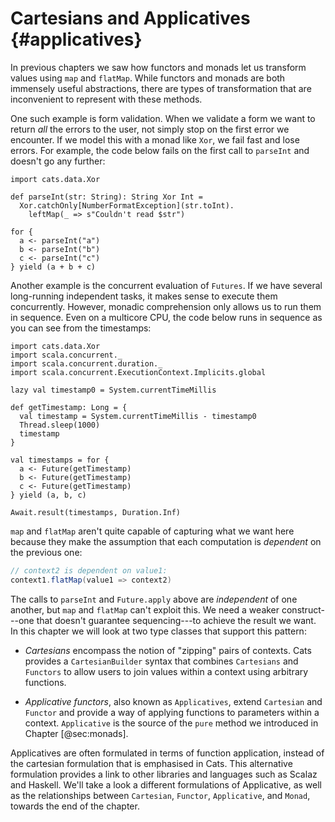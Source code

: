 # Cartesians and Applicatives {#applicatives}

In previous chapters we saw
how functors and monads let us transform values using `map` and `flatMap`.
While functors and monads are both immensely useful abstractions,
there are types of transformation
that are inconvenient to represent with these methods.

One such example is form validation.
When we validate a form we want to return *all* the errors to the user,
not simply stop on the first error we encounter.
If we model this with a monad like `Xor`, we fail fast and lose errors.
For example, the code below fails on the first call to `parseInt`
and doesn't go any further:

```tut:book:silent
import cats.data.Xor

def parseInt(str: String): String Xor Int =
  Xor.catchOnly[NumberFormatException](str.toInt).
    leftMap(_ => s"Couldn't read $str")
```

```tut:book
for {
  a <- parseInt("a")
  b <- parseInt("b")
  c <- parseInt("c")
} yield (a + b + c)
```

Another example is the concurrent evaluation of `Futures`.
If we have several long-running independent tasks,
it makes sense to execute them concurrently.
However, monadic comprehension only allows us to run them in sequence.
Even on a multicore CPU,
the code below runs in sequence as you can see from the timestamps:

```tut:book:silent
import cats.data.Xor
import scala.concurrent._
import scala.concurrent.duration._
import scala.concurrent.ExecutionContext.Implicits.global

lazy val timestamp0 = System.currentTimeMillis

def getTimestamp: Long = {
  val timestamp = System.currentTimeMillis - timestamp0
  Thread.sleep(1000)
  timestamp
}

val timestamps = for {
  a <- Future(getTimestamp)
  b <- Future(getTimestamp)
  c <- Future(getTimestamp)
} yield (a, b, c)
```

```tut:book
Await.result(timestamps, Duration.Inf)
```

`map` and `flatMap` aren't quite capable
of capturing what we want here because
they make the assumption that each computation
is *dependent* on the previous one:

```scala
// context2 is dependent on value1:
context1.flatMap(value1 => context2)
```

The calls to `parseInt` and `Future.apply` above
are *independent* of one another,
but `map` and `flatMap` can't exploit this.
We need a weaker construct---one that doesn't guarantee sequencing---to
achieve the result we want.
In this chapter we will look at two type classes that support this pattern:

  - *Cartesians* encompass the notion of "zipping" pairs of contexts.
    Cats provides a `CartesianBuilder` syntax that
    combines `Cartesians` and `Functors` to allow users
    to join values within a context using arbitrary functions.

  - *Applicative functors*, also known as `Applicatives`,
    extend `Cartesian` and `Functor` and provide
    a way of applying functions to parameters within a context.
    `Applicative` is the source of the `pure` method
    we introduced in Chapter [@sec:monads].

Applicatives are often formulated in terms of function application,
instead of the cartesian formulation that is emphasised in Cats.
This alternative formulation provides a link
to other libraries and languages such as Scalaz and Haskell.
We'll take a look a different formulations of Applicative,
as well as the relationships between
`Cartesian`, `Functor`, `Applicative`, and `Monad`,
towards the end of the chapter.
